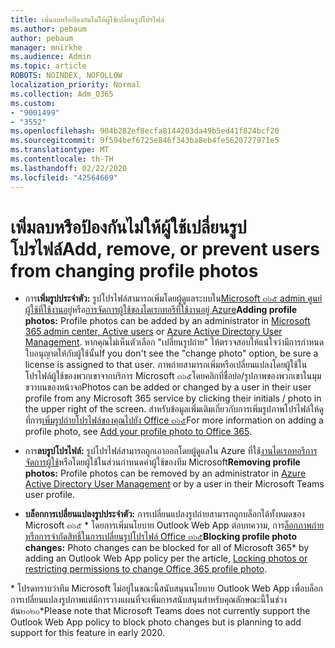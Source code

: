 ```yaml
---
title: เพิ่มลบหรือป้องกันไม่ให้ผู้ใช้เปลี่ยนรูปโปรไฟล์
ms.author: pebaum
author: pebaum
manager: mnirkhe
ms.audience: Admin
ms.topic: article
ROBOTS: NOINDEX, NOFOLLOW
localization_priority: Normal
ms.collection: Adm_O365
ms.custom:
- "9001499"
- "3552"
ms.openlocfilehash: 904b282ef8ecfa8144203da49b5ed41f824bcf20
ms.sourcegitcommit: 9f594bef6725e846f343ba8eb4fe5620727971e5
ms.translationtype: MT
ms.contentlocale: th-TH
ms.lasthandoff: 02/22/2020
ms.locfileid: "42564669"
---
```

# <a name="add-remove-or-prevent-users-from-changing-profile-photos"></a><span data-ttu-id="b2237-102">เพิ่มลบหรือป้องกันไม่ให้ผู้ใช้เปลี่ยนรูปโปรไฟล์</span><span class="sxs-lookup"><span data-stu-id="b2237-102">Add, remove, or prevent users from changing profile photos</span></span>

- <span data-ttu-id="b2237-103">การ**เพิ่มรูปประจำตัว:** รูปโปรไฟล์สามารถเพิ่มโดยผู้ดูแลระบบใน[Microsoft ๓๖๕ admin ศูนย์ผู้ใช้ที่ใช้งานอยู่](https://admin.microsoft.com/Adminportal/Home?source=applauncher#/users)หรือ[การจัดการผู้ใช้ของไดเรกทอรีที่ใช้งานอยู่ Azure](https://portal.azure.com/#blade/Microsoft_AAD_IAM/UsersManagementMenuBlade/AllUsers)</span><span class="sxs-lookup"><span data-stu-id="b2237-103">**Adding profile photos:** Profile photos can be added by an administrator in [Microsoft 365 admin center, Active users](https://admin.microsoft.com/Adminportal/Home?source=applauncher#/users) or  [Azure Active Directory User Management](https://portal.azure.com/#blade/Microsoft_AAD_IAM/UsersManagementMenuBlade/AllUsers).</span></span>  <span data-ttu-id="b2237-104">หากคุณไม่เห็นตัวเลือก "เปลี่ยนรูปถ่าย" ให้ตรวจสอบให้แน่ใจว่ามีการกำหนดใบอนุญาตให้กับผู้ใช้นั้น</span><span class="sxs-lookup"><span data-stu-id="b2237-104">If you don't see the "change photo" option, be sure a license is assigned to that user.</span></span> <span data-ttu-id="b2237-105">ภาพถ่ายสามารถเพิ่มหรือเปลี่ยนแปลงโดยผู้ใช้ในโปรไฟล์ผู้ใช้ของพวกเขาจากบริการ Microsoft ๓๖๕โดยคลิกที่ชื่อย่อ/รูปภาพของพวกเขาในมุมขวาบนของหน้าจอ</span><span class="sxs-lookup"><span data-stu-id="b2237-105">Photos can be added or changed by a user in their user profile from any Microsoft 365 service by clicking their initials / photo in the upper right of the screen.</span></span> <span data-ttu-id="b2237-106">สำหรับข้อมูลเพิ่มเติมเกี่ยวกับการเพิ่มรูปภาพโปรไฟล์ให้ดูที่การ[เพิ่มรูปถ่ายโปรไฟล์ของคุณไปยัง Office ๓๖๕](https://support.office.com/article/add-your-profile-photo-to-office-365-2eaf93fd-b3f1-43b9-9cdc-bdcd548435b7)</span><span class="sxs-lookup"><span data-stu-id="b2237-106">For more information on adding a profile photo, see [Add your profile photo to Office 365](https://support.office.com/article/add-your-profile-photo-to-office-365-2eaf93fd-b3f1-43b9-9cdc-bdcd548435b7).</span></span>

- <span data-ttu-id="b2237-107">การ**ลบรูปโปรไฟล์:** รูปโปรไฟล์สามารถถูกเอาออกโดยผู้ดูแลใน Azure ที่ใช้[งานไดเรกทอรีการจัดการผู้ใช้](https://portal.azure.com/#blade/Microsoft_AAD_IAM/UsersManagementMenuBlade/AllUsers)หรือโดยผู้ใช้ในส่วนกำหนดค่าผู้ใช้ของทีม Microsoft</span><span class="sxs-lookup"><span data-stu-id="b2237-107">**Removing profile photos:** Profile photos can be removed by an administrator in [Azure Active Directory User Management](https://portal.azure.com/#blade/Microsoft_AAD_IAM/UsersManagementMenuBlade/AllUsers) or by a user in their Microsoft Teams user profile.</span></span>

- <span data-ttu-id="b2237-108">**บล็อกการเปลี่ยนแปลงรูปประจำตัว:** การเปลี่ยนแปลงรูปถ่ายสามารถถูกบล็อกได้ทั้งหมดของ Microsoft ๓๖๕ \* โดยการเพิ่มนโยบาย Outlook Web App ต่อบทความ, การ[ล็อกภาพถ่ายหรือการจำกัดสิทธิ์ในการเปลี่ยนรูปโปรไฟล์ Office ๓๖๕](https://answers.microsoft.com/en-us/msoffice/forum/msoffice_o365admin-mso_manage/locking-photos-or-restricting-permissions-to/1d19ae4f-de5d-4c3d-a0ad-4b8b8ac32e3d)</span><span class="sxs-lookup"><span data-stu-id="b2237-108">**Blocking profile photo changes:** Photo changes can be blocked for all of Microsoft 365\* by adding an Outlook Web App policy per the article, [Locking photos or restricting permissions to change Office 365 profile photo](https://answers.microsoft.com/en-us/msoffice/forum/msoffice_o365admin-mso_manage/locking-photos-or-restricting-permissions-to/1d19ae4f-de5d-4c3d-a0ad-4b8b8ac32e3d).</span></span>

<span data-ttu-id="b2237-109">\* โปรดทราบว่าทีม Microsoft ไม่อยู่ในขณะนี้สนับสนุนนโยบาย Outlook Web App เพื่อบล็อกการเปลี่ยนแปลงรูปภาพแต่มีการวางแผนที่จะเพิ่มการสนับสนุนสำหรับคุณลักษณะนี้ในช่วงต้น๒๐๒๐</span><span class="sxs-lookup"><span data-stu-id="b2237-109">\*Please note that Microsoft Teams does not currently support the Outlook Web App policy to block photo changes but is planning to add support for this feature in early 2020.</span></span>
